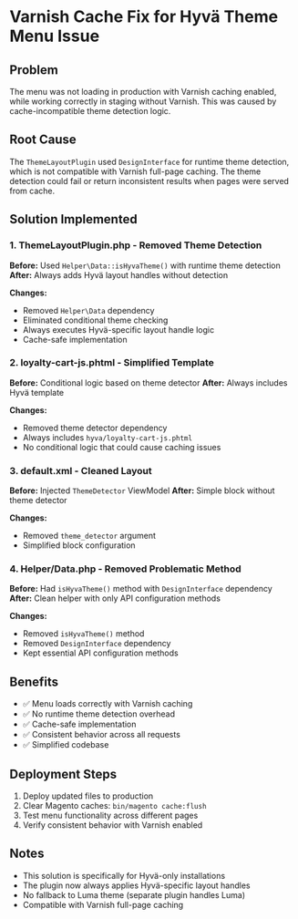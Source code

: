 # Varnish Cache Fix for Hyvä Theme Menu Issue

## Problem
The menu was not loading in production with Varnish caching enabled, while working correctly in staging without Varnish. This was caused by cache-incompatible theme detection logic.

## Root Cause
The `ThemeLayoutPlugin` used `DesignInterface` for runtime theme detection, which is not compatible with Varnish full-page caching. The theme detection could fail or return inconsistent results when pages were served from cache.

## Solution Implemented

### 1. ThemeLayoutPlugin.php - Removed Theme Detection
**Before:** Used `Helper\Data::isHyvaTheme()` with runtime theme detection
**After:** Always adds Hyvä layout handles without detection

**Changes:**
- Removed `Helper\Data` dependency
- Eliminated conditional theme checking
- Always executes Hyvä-specific layout handle logic
- Cache-safe implementation

### 2. loyalty-cart-js.phtml - Simplified Template
**Before:** Conditional logic based on theme detector
**After:** Always includes Hyvä template

**Changes:**
- Removed theme detector dependency
- Always includes `hyva/loyalty-cart-js.phtml`
- No conditional logic that could cause caching issues

### 3. default.xml - Cleaned Layout
**Before:** Injected `ThemeDetector` ViewModel
**After:** Simple block without theme detector

**Changes:**
- Removed `theme_detector` argument
- Simplified block configuration

### 4. Helper/Data.php - Removed Problematic Method
**Before:** Had `isHyvaTheme()` method with `DesignInterface` dependency
**After:** Clean helper with only API configuration methods

**Changes:**
- Removed `isHyvaTheme()` method
- Removed `DesignInterface` dependency
- Kept essential API configuration methods

## Benefits
- ✅ Menu loads correctly with Varnish caching
- ✅ No runtime theme detection overhead
- ✅ Cache-safe implementation
- ✅ Consistent behavior across all requests
- ✅ Simplified codebase

## Deployment Steps
1. Deploy updated files to production
2. Clear Magento caches: `bin/magento cache:flush`
3. Test menu functionality across different pages
4. Verify consistent behavior with Varnish enabled

## Notes
- This solution is specifically for Hyvä-only installations
- The plugin now always applies Hyvä-specific layout handles
- No fallback to Luma theme (separate plugin handles Luma)
- Compatible with Varnish full-page caching
